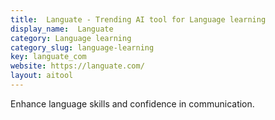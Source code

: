 ```yaml
---
title:  Languate - Trending AI tool for Language learning
display_name:  Languate
category: Language learning
category_slug: language-learning
key: languate_com
website: https://languate.com/
layout: aitool
---
```


Enhance language skills and confidence in communication.
